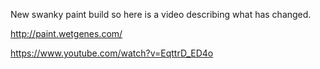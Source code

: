 New swanky paint build so here is a video describing what has changed.

http://paint.wetgenes.com/

https://www.youtube.com/watch?v=EqttrD_ED4o